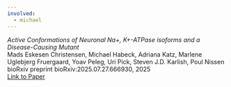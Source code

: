 ```yaml
---
involved:
  - michael
---
```


*Active Conformations of Neuronal Na+, K+-ATPase isoforms and a Disease-Causing Mutant*  
Mads Eskesen Christensen, Michael Habeck, Adriana Katz, Marlene Uglebjerg Fruergaard, Yoav Peleg, Uri Pick, Steven J.D. Karlish, Poul Nissen  
bioRxiv preprint bioRxiv:2025.07.27.666930, 2025  
[Link to Paper](https://doi.org/10.1101/2025.07.27.666930)  

